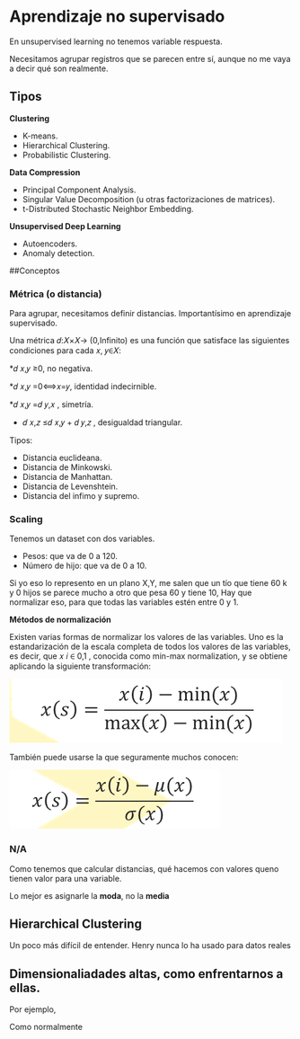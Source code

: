 # Aprendizaje no supervisado

En unsupervised learning no tenemos variable respuesta.

Necesitamos agrupar registros que se parecen entre sí, aunque no me vaya a decir qué son realmente. 

## Tipos
**Clustering**

* K-means.
* Hierarchical Clustering.
* Probabilistic Clustering.

**Data Compression**

* Principal Component Analysis.
* Singular Value Decomposition (u otras factorizaciones de matrices).
* t-Distributed Stochastic Neighbor Embedding. 

**Unsupervised Deep Learning**

* Autoencoders.
* Anomaly detection.


##Conceptos 

### Métrica (o distancia)

Para agrupar, necesitamos definir distancias. Importantísimo en aprendizaje supervisado. 

Una métrica 𝑑:𝑋×𝑋→ (0,Infinito)  es una función que satisface las siguientes condiciones para cada 𝑥, 𝑦∈𝑋:

*𝑑 𝑥,𝑦 ≥0, no negativa.

*𝑑 𝑥,𝑦 =0⟺𝑥=𝑦, identidad indecirnible.

*𝑑 𝑥,𝑦 =𝑑 𝑦,𝑥 , simetría.

* 𝑑 𝑥,𝑧 ≤𝑑 𝑥,𝑦 + 𝑑 𝑦,𝑧 , desigualdad triangular.

Tipos:

* Distancia euclideana.
* Distancia de Minkowski.
* Distancia de Manhattan.
* Distancia de Levenshtein.
* Distancia del infimo y supremo.

### Scaling

Tenemos un dataset con dos variables.

- Pesos: que va de 0 a 120. 
- Número de hijo: que va de 0 a 10. 

Si yo eso lo represento en un plano X,Y, me salen que un tío que tiene 60 k y 0 hijos se parece mucho a otro que pesa 60 y tiene 10, Hay que normalizar eso, para que todas las variables estén entre 0 y 1. 

**Métodos de normalización**

Existen varias formas de normalizar los valores de las variables. Uno es la estandarización de la escala completa de todos los valores de las variables, es decir, que  𝑥 𝑖 ∈ 0,1 , conocida como min-max normalization, y se obtiene aplicando la siguiente transformación:

![f1](media/formula1.PNG) 

También puede usarse la que seguramente muchos conocen:

![f1](media/formula2.PNG) 

### N/A

Como tenemos que calcular distancias, qué hacemos con valores queno tienen valor para una variable. 

Lo mejor es asignarle la **moda**, no la **media**


## Hierarchical Clustering

Un poco más difícil de entender. Henry nunca lo ha usado para datos reales

## Dimensionaliadades altas, como enfrentarnos a ellas. 

Por ejemplo, 


Como normalmente 



